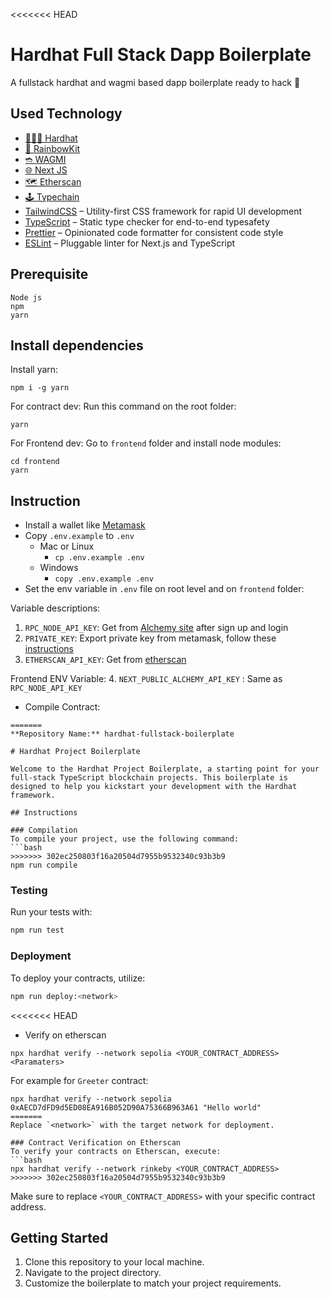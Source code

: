 <<<<<<< HEAD
# Hardhat Full Stack Dapp Boilerplate

A fullstack hardhat and wagmi based dapp boilerplate ready to hack 🙌

## Used Technology
 - [👷🏽‍♂️ Hardhat](https://www.rainbowkit.com/)
 - [🌈 RainbowKit](https://hardhat.org/)
 - [➬ WAGMI](https://wagmi.sh/)
 - [🌐 Next JS](https://nextjs.org/)
 - [🗺 Etherscan](https://etherscan.io/)
 - [🕹 Typechain](https://github.com/dethcrypto/TypeChain)
 - [TailwindCSS](https://tailwindcss.com) – Utility-first CSS framework for rapid UI development
 - [TypeScript](https://www.typescriptlang.org/) – Static type checker for end-to-end typesafety
 - [Prettier](https://prettier.io/) – Opinionated code formatter for consistent code style
 - [ESLint](https://eslint.org/) – Pluggable linter for Next.js and TypeScript

## Prerequisite
```
Node js
npm
yarn
```
## Install dependencies
Install yarn:
```
npm i -g yarn
```
For contract dev:
Run this command on the root folder:
```
yarn
```

For Frontend dev:
Go to `frontend` folder and install node modules:
```
cd frontend
yarn

```

## Instruction
- Install a wallet like [Metamask](https://chrome.google.com/webstore/detail/metamask/nkbihfbeogaeaoehlefnkodbefgpgknn)
- Copy `.env.example` to `.env`
  * Mac or Linux
    * ```cp .env.example .env```
  * Windows
    * ```copy .env.example .env```
- Set the env variable in `.env` file on root level and on `frontend` folder:

Variable descriptions:

1. `RPC_NODE_API_KEY`: Get from [Alchemy site](https://auth.alchemy.com/signup/) after sign up and login
2. `PRIVATE_KEY`: Export private key from metamask, follow these [instructions](https://support.metamask.io/hc/en-us/articles/360015289632-How-to-export-an-account-s-private-key)
3. `ETHERSCAN_API_KEY`: Get from [etherscan](https://etherscan.io/login)

Frontend ENV Variable:
4. `NEXT_PUBLIC_ALCHEMY_API_KEY` : Same as `RPC_NODE_API_KEY` 
- Compile Contract:
```
=======
**Repository Name:** hardhat-fullstack-boilerplate

# Hardhat Project Boilerplate

Welcome to the Hardhat Project Boilerplate, a starting point for your full-stack TypeScript blockchain projects. This boilerplate is designed to help you kickstart your development with the Hardhat framework.

## Instructions

### Compilation
To compile your project, use the following command:
```bash
>>>>>>> 302ec250803f16a20504d7955b9532340c93b3b9
npm run compile
```

### Testing
Run your tests with:
```bash
npm run test
```

### Deployment
To deploy your contracts, utilize:
```bash
npm run deploy:<network>
```
<<<<<<< HEAD
- Verify on etherscan
```
npx hardhat verify --network sepolia <YOUR_CONTRACT_ADDRESS> <Paramaters>
```
For example for `Greeter` contract:
```
npx hardhat verify --network sepolia 0xAECD7dFD9d5ED08EA916B052D90A75366B963A61 "Hello world"
=======
Replace `<network>` with the target network for deployment.

### Contract Verification on Etherscan
To verify your contracts on Etherscan, execute:
```bash
npx hardhat verify --network rinkeby <YOUR_CONTRACT_ADDRESS>
>>>>>>> 302ec250803f16a20504d7955b9532340c93b3b9
```
Make sure to replace `<YOUR_CONTRACT_ADDRESS>` with your specific contract address.

## Getting Started

1. Clone this repository to your local machine.
2. Navigate to the project directory.
3. Customize the boilerplate to match your project requirements.

